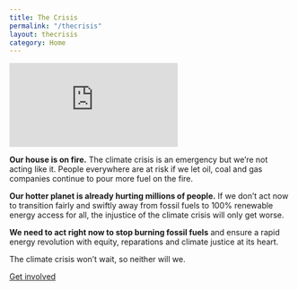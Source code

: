 ```yaml
---
title: The Crisis
permalink: "/thecrisis"
layout: thecrisis
category: Home
---
```


<div class='embed-container'><iframe src='https://www.youtube-nocookie.com/embed/SIqJ05Dv8BM' frameborder='0' allow="accelerometer; encrypted-media; gyroscope; picture-in-picture" allowfullscreen></iframe></div>

**Our house is on fire.** The climate crisis is an emergency but we’re not acting like it. People everywhere are at risk if we let oil, coal and gas companies continue to pour more fuel on the fire.

**Our hotter planet is already hurting millions of people.** If we don’t act now to transition fairly and swiftly away from fossil fuels to 100% renewable energy access for all, the injustice of the climate crisis will only get worse.

**We need to act right now to stop burning fossil fuels** and ensure a rapid energy revolution with equity, reparations and climate justice at its heart.

The climate crisis won’t wait, so neither will we.

<div class="action">
    <div class="amod wide">
        <a href="get-involved"><p>Get involved</p></a>
    </div>
</div>